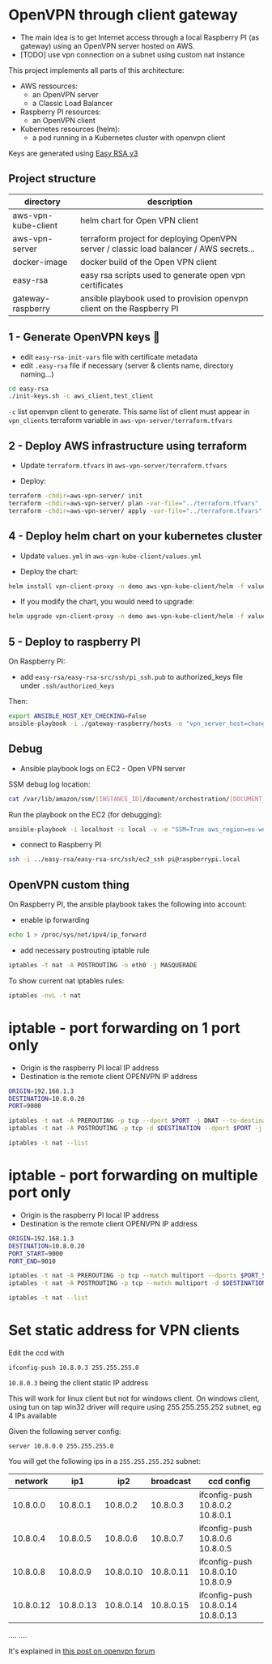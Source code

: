 # OpenVPN through client gateway

* The main idea is to get Internet access through a local Raspberry PI (as gateway) using an OpenVPN server hosted on AWS.
* [TODO] use vpn connection on a subnet using custom nat instance

This project implements all parts of this architecture:

* AWS ressources:
  *  an OpenVPN server 
  * a Classic Load Balancer
* Raspberry PI resources:
  * an OpenVPN client
* Kubernetes resources (helm):
  * a pod running in a Kubernetes cluster with openvpn client

Keys are generated using [Easy RSA v3](https://community.openvpn.net/openvpn/wiki/EasyRSA3-OpenVPN-Howto) 

## Project structure

| directory | description |
|---------|-------|
| aws-vpn-kube-client | helm chart for Open VPN client |
| aws-vpn-server | terraform project for deploying OpenVPN server / classic load balancer / AWS secrets... |
| docker-image | docker build of the Open VPN client |
| easy-rsa | easy rsa scripts used to generate open vpn certificates | 
| gateway-raspberry | ansible playbook used to provision openvpn client on the Raspberry PI |

## 1 - Generate OpenVPN keys :key:

* edit `easy-rsa-init-vars` file with certificate metadata
* edit `.easy-rsa` file if necessary (server & clients name, directory naming...)

```bash
cd easy-rsa
./init-keys.sh -c aws_client,test_client
```

`-c` list openvpn client to generate. This same list of client must appear in `vpn_clients` terraform variable in `aws-vpn-server/terraform.tfvars`

## 2 - Deploy AWS infrastructure using terraform

* Update `terraform.tfvars` in `aws-vpn-server/terraform.tfvars`

* Deploy:

```bash
terraform -chdir=aws-vpn-server/ init
terraform -chdir=aws-vpn-server/ plan -var-file="../terraform.tfvars"
terraform -chdir=aws-vpn-server/ apply -var-file="../terraform.tfvars"
```
## 4 - Deploy helm chart on your kubernetes cluster

* Update `values.yml` in `aws-vpn-kube-client/values.yml`

* Deploy the chart:

```bash
helm install vpn-client-proxy -n demo aws-vpn-kube-client/helm -f values-custom.yml
```

* If you modify the chart, you would need to upgrade:

```bash
helm upgrade vpn-client-proxy -n demo aws-vpn-kube-client/helm -f values-custom.yml
```

## 5 - Deploy to raspberry PI

On Raspberry PI: 

* add `easy-rsa/easy-rsa-src/ssh/pi_ssh.pub` to authorized_keys file under `.ssh/authorized_keys`

Then:

```bash
export ANSIBLE_HOST_KEY_CHECKING=False
ansible-playbook -i ./gateway-raspberry/hosts -e "vpn_server_host=changeme.example.com"  ./gateway-raspberry/playbook/vpn.yaml --ask-pass
```

## Debug

* Ansible playbook logs on EC2 - Open VPN server

SSM debug log location:

```bash
cat /var/lib/amazon/ssm/[INSTANCE_ID]/document/orchestration/[DOCUMENT_ID]/awsrunShellScript/runShellScript/stdout
```

Run the playbook on the EC2 (for debugging):

```bash
ansible-playbook -i localhost -c local -v -e "SSM=True aws_region=eu-west-3 vpn_keys_server_secret_name=some-secret" vpn-http-proxy.yaml
```

* connect to Raspberry PI

```bash
ssh -i ../easy-rsa/easy-rsa-src/ssh/ec2_ssh pi@raspberrypi.local
```

## OpenVPN custom thing

On Raspberry PI, the ansible playbook takes the following into account:

* enable ip forwarding
```bash
echo 1 > /proc/sys/net/ipv4/ip_forward
```

* add necessary postrouting iptable rule

```bash
iptables -t nat -A POSTROUTING -o eth0 -j MASQUERADE
```

To show current nat iptables rules:

```bash
iptables -nvL -t nat
```

# iptable - port forwarding on 1 port only

* Origin is the raspberry PI local IP address
* Destination is the remote client OPENVPN IP address

```bash
ORIGIN=192.168.1.3
DESTINATION=10.8.0.20
PORT=9000

iptables -t nat -A PREROUTING -p tcp --dport $PORT -j DNAT --to-destination $DESTINATION:$PORT
iptables -t nat -A POSTROUTING -p tcp -d $DESTINATION --dport $PORT -j SNAT --to-source $ORIGIN

iptables -t nat --list
```

# iptable - port forwarding on multiple port only

* Origin is the raspberry PI local IP address
* Destination is the remote client OPENVPN IP address

```bash
ORIGIN=192.168.1.3
DESTINATION=10.8.0.20
PORT_START=9000
PORT_END=9010

iptables -t nat -A PREROUTING -p tcp --match multiport --dports $PORT_START:$PORT_END -j DNAT --to-destination $DESTINATION:$PORT_START-$PORT_END
iptables -t nat -A POSTROUTING -p tcp --match multiport -d $DESTINATION --sport $PORT_START:$PORT_END -j SNAT --to-source $ORIGIN:$PORT_START-$PORT_END

iptables -t nat --list
```

# Set static address for VPN clients

Edit the ccd with 

```
ifconfig-push 10.8.0.3 255.255.255.0
```

`10.8.0.3` being the client static IP address

This will work for linux client but not for windows client. On windows client, using tun on tap win32 driver will require using 255.255.255.252 subnet, eg 4 IPs available

Given the following server config:

```
server 10.8.0.0 255.255.255.0
```

You will get the following ips in a `255.255.255.252` subnet:

| network |  ip1   | ip2    | broadcast | ccd config |
|---------|--------|--------|--------|---------------|
| 10.8.0.0|10.8.0.1|10.8.0.2|10.8.0.3| ifconfig-push 10.8.0.2 10.8.0.1 |
| 10.8.0.4|10.8.0.5|10.8.0.6|10.8.0.7| ifconfig-push 10.8.0.6 10.8.0.5 |
| 10.8.0.8|10.8.0.9|10.8.0.10|10.8.0.11| ifconfig-push 10.8.0.10 10.8.0.9 |
| 10.8.0.12|10.8.0.13|10.8.0.14|10.8.0.15| ifconfig-push 10.8.0.14 10.8.0.13 |
....
....

It's explained in [this post on openvpn forum](https://forums.openvpn.net/viewtopic.php?t=8406)
